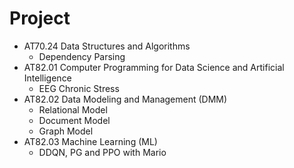 # Project
- AT70.24 Data Structures and Algorithms
    - Dependency Parsing 
- AT82.01 Computer Programming for Data Science and Artificial Intelligence 
    - EEG Chronic Stress 
- AT82.02 Data Modeling and Management (DMM)
    - Relational Model
    - Document Model
    - Graph Model
- AT82.03 Machine Learning (ML)
    - DDQN, PG and PPO with Mario

